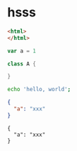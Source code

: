# hsss

```html
<html>
</html>
```


```js
var a = 1
```


```java
class A {

}
```


```bash
echo 'hello, world';
```

```json
{
  "a": "xxx"  
}
```

```
{
  "a": "xxx"  
}
```

